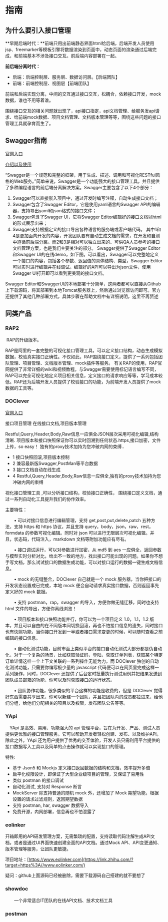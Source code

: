 # 指南

## 为什么要引入接口管理

**早期后端时代：**前端只用出前端静态界面html给后端，后端开发人员使用jsp、freemarker等模板引擎将数据渲染到页面中，动态页面的渲染通过后端完成，和前端基本不涉及接口交互。前后端内容部署在一起。

**前后端分离时代：**

- 后端：后端控制层、服务层、数据访问层。【后端团队】
- 前端：前端控制层、视图层【前端团队】

前端和后端实现分离，中间的交互通过接口交互，松耦合，依赖接口开发，mock数据，谁也不用等着谁。

​		围绕接口交互的相关问题就出现了，api接口指定，api文档管理、给服务发api请求、给前端mock数据、项目文档管理、文档版本管理等等，围绕这些问题的接口管理工具就孕育而生了。

## Swagger指南

[官网入口](https://swagger.io/)

[介绍以及使用](https://www.jianshu.com/p/349e130e40d5)

“Swagger是一个规范和完整的框架，用于生成、描述、调用和可视化RESTful风格的Web服务。”简单来说，Swagger是一个功能强大的接口管理工具，并且提供了多种编程语言的前后端分离解决方案。Swagger主要包含了以下4个部分： 

1. Swagger可以直接嵌入项目中，通过开发时编写注释，自动生成接口文档； 
2. Swagger包含了Swagger Editor，它是使用yaml语言的Swagger API的编辑器，支持导出yaml和json格式的接口文件； 
3. Swagger包含了Swagger UI，它将Swagger Editor编辑好的接口文档以html的形式展示出来； 
4. Swagger支持根据定义的接口导出各种语言的服务端或客户端代码。 
    其中1和4是更加面向开发的内容，开发团队要有自动生成文档的需求，在开发和自测中遵循前后端分离。而2和3是相对可以独立出来的、可供QA人员参考的接口文档管理方案，也是我们主要关注的部分。 
    Swagger提供了Swagger Editor和Swagger  UI的在线demo，如下图。可以看出，Swagger可以完整地定义一个接口的内容，包括各个参数、返回值的具体结构、类型，Swagger  Editor可以实时进行编辑并在线调试。编辑好的API可以导出为json文件，使用Swagger UI打开即可以看到更美观的接口文档。 

 Swagger Editor和SwaggerUI的本地部署十分简单，这两者都可以直接从Github上下载源码，将其部署到本地Tomcat服务器上，然后通过浏览器访问即可。官方还提供了其他几种部署方式，具体步骤在帮助文档中有详细说明，这里不再赘述



## 同类产品

### RAP2

​		RAP的升级版本。

​		RAP是阿里的一套完整的可视化接口管理工具，可以定义接口结构，动态生成模拟数据，校验真实接口正确性。不仅如此，RAP围绕接口定义，提供了一系列包括团队管理、项目管理、文档版本管理、mock插件等服务。 
 有关RAP的使用，RAP官网提供了非常详细的wiki和视频教程。与Swagger需要使用标记语言编写不同，RAP可以完全可视化地定义项目相关信息，定义接口的请求响应等等，学习成本较低。RAP还为后端开发人员提供了校验接口的功能，为前端开发人员提供了mock数据的工具等。

### DOClever

[官网入口](http://doclever.cn)

接口项目管理 在线接口文档,项目版本管理

Restful,Query,Header,Body,Raw信息一应俱全JSON层次采用可视化编辑,结构清晰.
                                    项目版本和接口快照保证你可以实时回溯到任何状态.https,接口加密，文件上传，so easy！
                                    独有的proxy技术加持为您冲破内网的束缚..                                

- 1  接口快照回滚,项目版本控制
- 2  兼容最新版Swagger,PostMan等平台数据
- 3  接口文档自动在线生成
- 4  Restful,Query,Header,Body,Raw信息一应俱全,独有的proxy技术加持为您冲破内网的束缚

视化接口管理工具 ,可以分析接口结构，校验接口正确性， 围绕接口定义文档，通过一系列自动化工具提升我们的协作效率。

主要特性：

　　• 可以对接口信息进行编辑管理，支持 get,post,put,delete,patch 五种方法，支持  https 和 https 协议，并且支持 query，body，json，raw，rest，formdata 的参数可视化编辑。同时对  json 可以进行无限层次可视化编辑。并且，状态码，代码注入，markdown 文档等附加功能应有尽有。

　　• 接口调试运行，可以对参数进行加密，从 md5 到 aes 一应俱全，返回参数与模型实时分析对比，给出不一致的地方，找出接口可能出现的问题。如果你不想手写文档，那么试试接口的数据生成功能，可以对接口运行的数据一键生成文档信息。

　　• mock 的无缝整合，DOClever 自己就是一个 mock 服务器，当你把接口的开发状态设置成已完成，本地 mock 便会自动请求真实接口数据，否则返回事先定义好的 mock 数据。

　　• 支持 postman，rap，swagger 的导入，方便你做无缝迁移，同时也支持 html 文件的导出，方便你离线浏览！

　　• 项目版本和接口快照功能并行，你可以为一个项目定义 1.0，1.1，1.2 版本，并且可以自由的在不同版本间切换回滚，再也不怕接口信息的遗失，同时接口也有快照功能，当你接口开发到一半或者接口需求变更的时候，可以随时查看之前编辑的接口信息。

　　•  自动化测试功能，目前市面上类似平台的接口自动化测试大部分都是伪自动化，对于一个复杂的场景，比如获取验证码，登陆，获取订单列表，获取某个特定订单详情这样一个上下文关联的一系列操作无能为力。而 DOClever 独创的自动化测试功能，只需要你编写极少量的 javascript  代码便可以在网页里完成这样一系列操作，同时，DOClever  还提供了后台定时批量执行测试用例并把结果发送到团队成员邮箱的功能，你可以及时获取接口的运行状态。

　　• 团队协作功能，很多类似的平台这样的功能是收费的，但是 DOClever 觉得好东西需要共享出来，你可以新建一个团队，并且把团队内的成员都拉进来，给他们分组，给他们分配相关的项目以及权限，发布团队公告等等。

### YApi

　YApi 是高效、易用、功能强大的 api  管理平台，旨在为开发、产品、测试人员提供更优雅的接口管理服务。它可以帮助开发者轻松创建、发布、以及维护API。除此之外，YApi  还为用户提供了优秀的交互体验，开发人员只需利用平台提供的接口数据写入工具以及简单的点击操作就可以实现接口的管理。

特性:

- 基于 Json5 和 Mockjs 定义接口返回数据的结构和文档，效率提升多倍
- 扁平化权限设计，即保证了大型企业级项目的管理，又保证了易用性
- 类似 postman 的接口调试
- 自动化测试, 支持对 Response 断言
- MockServer 除支持普通的随机 mock 外，还增加了 Mock 期望功能，根据设置的请求过滤规则，返回期望数据
- 支持 postman, har, swagger 数据导入
- 免费开源，内网部署，信息再也不怕泄露了

### eolinker

开箱即用的API研发管理方案，无需繁琐的配置，支持读取代码注解生成API文档，或者是通过UI界面快速创建全面的API文档。通过Mock API、API变更通知、版本管理等服务，让团队更敏捷。

项目地址：[https://www.eolinker.com](https://link.zhihu.com/?target=https%3A//www.eolinker.com/)

疑问：github上面源码已经被删除，需要下载源码自己搭建的就不要想了

### showdoc

　　一个非常适合IT团队的在线API文档、技术文档工具

### postman